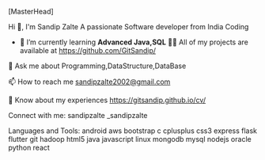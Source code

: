 [MasterHead]

Hi 👋, I'm Sandip Zalte
A passionate Software developer from India
Coding

- 🌱 I’m currently learning **Advanced Java,SQL**
👨‍💻 All of my projects are available at https://github.com/GitSandip/

💬 Ask me about Programming,DataStructure,DataBase

📫 How to reach me sandipzalte2002@gmail.com

📄 Know about my experiences https://gitsandip.github.io/cv/

Connect with me:
sandipzalte _sandipzalte

Languages and Tools:
android aws bootstrap c cplusplus css3 express flask flutter git hadoop html5 java javascript linux mongodb mysql nodejs oracle python react 

